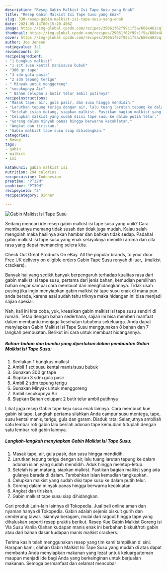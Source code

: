 ```yaml
---
description: "Resep Gabin Malkist Isi Tape Susu yang Enak"
title: "Resep Gabin Malkist Isi Tape Susu yang Enak"
slug: 330-resep-gabin-malkist-isi-tape-susu-yang-enak
date: 2021-05-14T00:15:20.406Z
image: https://img-global.cpcdn.com/recipes/29061f62f99c1f5a/680x482cq70/gabin-malkist-isi-tape-susu-foto-resep-utama.jpg
thumbnail: https://img-global.cpcdn.com/recipes/29061f62f99c1f5a/680x482cq70/gabin-malkist-isi-tape-susu-foto-resep-utama.jpg
cover: https://img-global.cpcdn.com/recipes/29061f62f99c1f5a/680x482cq70/gabin-malkist-isi-tape-susu-foto-resep-utama.jpg
author: Joe Jensen
ratingvalue: 3.1
reviewcount: 10
recipeingredient:
- "1 bungkus malkist"
- "1 sct susu kental manissusu bubuk"
- "300 gr tape"
- "3 sdm gula pasir"
- "2 sdm tepung terigu"
- " Minyak untuk menggoreng"
- "secukupnya Air"
- " Bahan celupan 2 butir telur ambil putihnya"
recipeinstructions:
- "Masak tape, air, gula pasir, dan susu hingga mendidih."
- "Larutkan tepung terigu dengan air, lalu tuang larutan tepung ke dalam adonan isian yang sudah mendidih. Aduk hingga meletup-letup."
- "Setelah isian matang, siapkan malkist. Pastikan bagian malkist yang ada gulanya berada di dalam. Tambahkan isian kemudian tangkupkan."
- "Celupkan malkist yang sudah diisi tape susu ke dalam putih telur."
- "Goreng dalam minyak panas hingga berwarna kecoklatan."
- "Angkat dan tiriskan."
- "Gabin malkist tape susu siap dihidangkan."
categories:
- Resep
tags:
- gabin
- malkist
- isi

katakunci: gabin malkist isi 
nutrition: 294 calories
recipecuisine: Indonesian
preptime: "PT12M"
cooktime: "PT39M"
recipeyield: "2"
recipecategory: Dinner

---
```



![Gabin Malkist Isi Tape Susu](https://img-global.cpcdn.com/recipes/29061f62f99c1f5a/680x482cq70/gabin-malkist-isi-tape-susu-foto-resep-utama.jpg)

Sedang mencari ide resep gabin malkist isi tape susu yang unik? Cara membuatnya memang tidak susah dan tidak juga mudah. Kalau salah mengolah maka hasilnya akan hambar dan bahkan tidak sedap. Padahal gabin malkist isi tape susu yang enak selayaknya memiliki aroma dan cita rasa yang dapat memancing selera kita.

Check Out Great Products On eBay. All the popular brands, to your door. Free UK delivery on eligible orders Gabin Tape Susu renyah di luar,. (malkist crackers).

Banyak hal yang sedikit banyak berpengaruh terhadap kualitas rasa dari gabin malkist isi tape susu, pertama dari jenis bahan, kemudian pemilihan bahan segar sampai cara membuat dan menghidangkannya. Tidak usah pusing jika ingin menyiapkan gabin malkist isi tape susu enak di mana pun anda berada, karena asal sudah tahu triknya maka hidangan ini bisa menjadi sajian spesial.


Nah, kali ini kita coba, yuk, kreasikan gabin malkist isi tape susu sendiri di rumah. Tetap dengan bahan sederhana, sajian ini bisa memberi manfaat dalam membantu menjaga kesehatan tubuhmu sekeluarga. Anda dapat menyiapkan Gabin Malkist Isi Tape Susu menggunakan 8 bahan dan 7 langkah pembuatan. Berikut ini cara untuk membuat hidangannya.

<!--inarticleads1-->

##### Bahan-bahan dan bumbu yang diperlukan dalam pembuatan Gabin Malkist Isi Tape Susu:

1. Sediakan 1 bungkus malkist
1. Ambil 1 sct susu kental manis/susu bubuk
1. Gunakan 300 gr tape
1. Siapkan 3 sdm gula pasir
1. Ambil 2 sdm tepung terigu
1. Gunakan  Minyak untuk menggoreng
1. Ambil secukupnya Air
1. Siapkan  Bahan celupan: 2 butir telur ambil putihnya


Lihat juga resep Gabin tape keju susu enak lainnya. Cara membuat kue gabin isi tape. Langkah pertama silahkan Anda campur susu mentega, tape, susu kental manis, terigu, gula dan garam. Diaduk rata; Selanjutnya ambillah satu lembar roti gabin lalu berilah adonan tape kemudian tutuplah dengan satu lembar roti gabin lainnya. 

<!--inarticleads2-->

##### Langkah-langkah menyiapkan Gabin Malkist Isi Tape Susu:

1. Masak tape, air, gula pasir, dan susu hingga mendidih.
1. Larutkan tepung terigu dengan air, lalu tuang larutan tepung ke dalam adonan isian yang sudah mendidih. Aduk hingga meletup-letup.
1. Setelah isian matang, siapkan malkist. Pastikan bagian malkist yang ada gulanya berada di dalam. Tambahkan isian kemudian tangkupkan.
1. Celupkan malkist yang sudah diisi tape susu ke dalam putih telur.
1. Goreng dalam minyak panas hingga berwarna kecoklatan.
1. Angkat dan tiriskan.
1. Gabin malkist tape susu siap dihidangkan.


Cari produk Lain-lain lainnya di Tokopedia. Jual beli online aman dan nyaman hanya di Tokopedia. Gabin adalah sejenis biskuit gurih dan cenderung tawar. Isiannya beragam, mulai dari ragout hingga tape yang dihaluskan seperti resep praktis berikut. Resep Kue Gabin Malkist Goreng isi Vla Susu Vanila Olahan kudapan manis enak ini berbahan biskuit/roti gabin atau dari bahan dasar kudapan manis malkist crackers. 

Terima kasih telah menggunakan resep yang tim kami tampilkan di sini. Harapan kami, olahan Gabin Malkist Isi Tape Susu yang mudah di atas dapat membantu Anda menyiapkan makanan yang lezat untuk keluarga/teman maupun menjadi ide bagi Anda yang berkeinginan untuk berjualan makanan. Semoga bermanfaat dan selamat mencoba!
